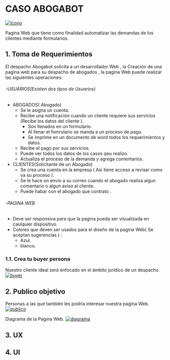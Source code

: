 # CASO ABOGABOT
[![Icono](https://github.com/abyakko/CURSO_INNOVA/blob/main/FRONTEND/1.%20Introducci%C3%B3n/img/abogabot.jpg?raw=true "Icono Abogabot")](https://github.com/abyakko/CURSO_INNOVA/blob/main/FRONTEND/1.%20Introducci%C3%B3n/img/abogabot.jpg?raw=true "Icono")



Pagína Web que tiene como finalidad automatizar las demandas de los clientes  mediante formularios.
## 1. Toma de Requerimientos
El despacho Abogabot solicita a un desarrollador Web , la Creación de una pagina web para su despacho de abogados , la pagina Web puede realizar las siguientes operaciones:

###### -USUARIOS(Existen dos tipos de Usuarios)
- ABOGADOS( Abogado)
	- Se le asigna un cuenta.
	- Recibe una notificación cuando un cliente requiere sus servicios (Recibe los datos del cliente ).
		- Son llenados en un formulario.
		- Al llenar el fomrulario se manda a un proceso de pago.
		- Se imprime en un documento de word todos los requerimientos y datos.
	- Recibe el pago por sus servicios.
	- Puede ver todos los datos de los casos qeu realizo.
	- Actualiza el proceso de la demanda y agrega comentarios.
- CLIENTES(Solicitante de un Abogado)
	- Se crea una cuenta en la  empresa ( Asi tiene acceso a revisar como va su proceso ).
	- Se le hace un envio a su correo cuando el abogado realisa algun comentario o algun aviso al cliente.
	- Puede habar con el abogado que contrato .
###### -PAGINA WEB
- Deve ser responsiva para que la pagina pueda ser visualizada en caulquier dispositivo.
- Colores que deven ser usados para el diseño de la pagina Web( Se aceptan sugerencias ) :
	- Azul.
	- blanco.
### 1.1. Crea tu buyer persona
Nuestro cliente ideal será enfocado en el ámbito jurídico de un despacho.
[![buyer](https://github.com/abyakko/CURSO_INNOVA/blob/main/FRONTEND/1.%20Introducci%C3%B3n/img/buyerpersona.png "buyer")](https://github.com/abyakko/CURSO_INNOVA/blob/main/FRONTEND/1.%20Introducci%C3%B3n/img/buyerpersona.png "buyer")
## 2. Publico objetivo
Personas a las que también les podría interesar nuestra pagina Web.
[![publico](https://github.com/abyakko/CURSO_INNOVA/blob/main/FRONTEND/1.%20Introducci%C3%B3n/img/PublicoObjetivo_001.png "publico")](https://github.com/abyakko/CURSO_INNOVA/blob/main/FRONTEND/1.%20Introducci%C3%B3n/img/PublicoObjetivo_001.png "publico")

Diagrama de la Pagina Web.
[![diagrama](https://github.com/abyakko/CURSO_INNOVA/blob/main/FRONTEND/1.%20Introducci%C3%B3n/img/DiagramaAbogabot.png "diagrama")](https://github.com/abyakko/CURSO_INNOVA/blob/main/FRONTEND/1.%20Introducci%C3%B3n/img/DiagramaAbogabot.png "diagrama")
## 3.  UX
## 4. UI
